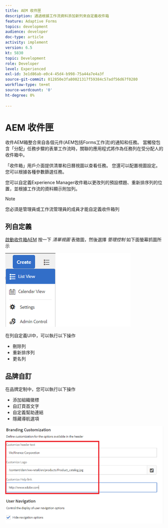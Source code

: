 ```yaml
---
title: AEM 收件匣
description: 通過根據工作流資料添加新列來自定義收件箱
feature: Adaptive Forms
topics: development
audience: developer
doc-type: article
activity: implement
version: 6.5
kt: 5830
topic: Development
role: Developer
level: Experienced
exl-id: 3e1d86ab-e0c4-45d4-b998-75a44a7e4a3f
source-git-commit: 012850e3fa80021317f59384c57adf56d67f0280
workflow-type: tm+mt
source-wordcount: '0'
ht-degree: 0%

---
```


# AEM 收件匣

收件AEM箱整合來自各個元件(AEM包括Forms工作流)的通知和任務。 當觸發包含「分配」任務步驟的表單工作流時，關聯的應用程式將作為任務列在受分配人的收件箱中。

「收件箱」用戶介面提供清單和日曆視圖以查看任務。 您還可以配置視圖設定。 您可以根據各種參數篩選任務。

您可以自定義Experience Manager收件箱以更改列的預設標題、重新排序列的位置，並根據工作流的資料顯示附加列。

>[!NOTE]
>
>您必須是管理員或工作流管理員的成員才能自定義收件箱列

## 列自定義

[啟動收件箱AEM](http://localhost:4502/aem/inbox)
按一下 _清單視圖_ 表徵圖，然後選擇 _管理控制_ 如下面螢幕抓圖所示

![管理控制](assets/open-customization.png)

在列自定義UI中，可以執行以下操作

* 刪除列
* 重新排序列
* 更名列

## 品牌自訂

在品牌定制中，您可以執行以下操作

* 添加組織徽標
* 自訂頁首文字
* 自定義幫助連結
* 隱藏導航選項

![收件箱標籤](assets/branding-customization.PNG)
